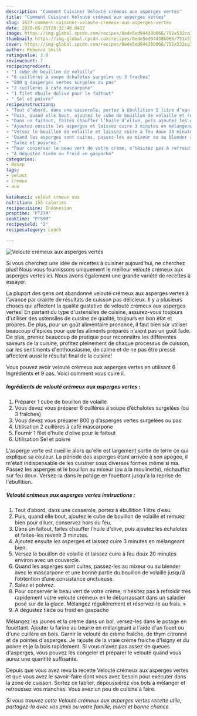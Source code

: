 ```yaml
---
description: "Comment Cuisiner Velouté crémeux aux asperges vertes"
title: "Comment Cuisiner Velouté crémeux aux asperges vertes"
slug: 1627-comment-cuisiner-veloute-cremeux-aux-asperges-vertes
date: 2020-05-25T20:32:48.843Z
image: https://img-global.cpcdn.com/recipes/0ede5ed94438b066/751x532cq70/veloute-cremeux-aux-asperges-vertes-photo-principale-de-la-recette.jpg
thumbnail: https://img-global.cpcdn.com/recipes/0ede5ed94438b066/751x532cq70/veloute-cremeux-aux-asperges-vertes-photo-principale-de-la-recette.jpg
cover: https://img-global.cpcdn.com/recipes/0ede5ed94438b066/751x532cq70/veloute-cremeux-aux-asperges-vertes-photo-principale-de-la-recette.jpg
author: Rebecca Smith
ratingvalue: 3.9
reviewcount: 7
recipeingredient:
- "1 cube de bouillon de volaille"
- "6 cuillères à soupe dchalotes surgeles ou 3 fraches"
- "800 g dasperges vertes surgeles ou pas"
- "2 cuillères à café mascarpone"
- "1 filet dhuile dolive pour le faitout"
- " Sel et poivre"
recipeinstructions:
- "Tout d’abord, dans une casserole, portez à ébullition 1 litre d’eau."
- "Puis, quand elle bout, ajoutez le cube de bouillon de volaille et remuez bien pour diluer, conservez hors du feu."
- "Dans un faitout, faites chauffer l’huile d’olive, puis ajoutez les échalotes et faites-les revenir 3 minutes."
- "Ajoutez ensuite les asperges et laissez cuire 3 minutes en mélangeant bien."
- "Versez le bouillon de volaille et laissez cuire à feu doux 20 minutes environ avec un couvercle."
- "Quand les asperges sont cuites, passez-les au mixeur ou au blender avec le mascarpone et une bonne partie du bouillon de volaille jusqu’à l’obtention d’une consistance onctueuse."
- "Salez et poivrez."
- "Pour conserver le beau vert de votre crème, n’hésitez pas à refroidir très rapidement votre velouté crémeux en le débarrassant dans un saladier posé sur de la glace. Mélangez régulièrement et réservez-le au frais. »"
- "A dégustez tiède ou froid en gaspacho"
categories:
- Resep
tags:
- velout
- crmeux
- aux

katakunci: velout crmeux aux 
nutrition: 155 calories
recipecuisine: Indonesian
preptime: "PT27M"
cooktime: "PT59M"
recipeyield: "2"
recipecategory: Lunch

---
```



![Velouté crémeux aux asperges vertes](https://img-global.cpcdn.com/recipes/0ede5ed94438b066/751x532cq70/veloute-cremeux-aux-asperges-vertes-photo-principale-de-la-recette.jpg)

Si vous cherchez une idée de recettes à cuisiner aujourd'hui, ne cherchez plus! Nous vous fournissons uniquement le meilleur velouté crémeux aux asperges vertes ici. Nous avons également une grande variété de recettes à essayer.

La plupart des gens ont abandonné velouté crémeux aux asperges vertes à l'avance par crainte de résultats de cuisson pas délicieux. Il y a plusieurs choses qui affectent la qualité gustative de velouté crémeux aux asperges vertes! En partant du type d'ustensiles de cuisine, assurez-vous toujours d'utiliser des ustensiles de cuisine de qualité, toujours en bon état et propres. De plus, pour un goût alimentaire prononcé, il faut bien sûr utiliser beaucoup d'épices pour que les aliments préparés n'aient pas un goût fade. De plus, prenez beaucoup de pratique pour reconnaître les différentes saveurs de la cuisine, profitez pleinement de chaque processus de cuisson, car les sentiments d'enthousiasme, de calme et de ne pas être pressé affectent aussi le résultat final de la cuisine!

<!--inarticleads1-->

Vous pouvez avoir velouté crémeux aux asperges vertes en utilisant 6 Ingrédients et 9 pas. Voici comment vous cuire il.

##### Ingrédients de velouté crémeux aux asperges vertes :

1. Préparer 1 cube de bouillon de volaille
1. Vous devez vous préparer 6 cuillères à soupe d’échalotes surgelées (ou 3 fraîches)
1. Vous devez vous préparer 800 g d’asperges vertes surgelées ou pas
1. Utilisation 2 cuillères à café mascarpone
1. Fournir 1 filet d’huile d’olive pour le faitout
1. Utilisation  Sel et poivre


L&#39;asperge verte est cueillie alors qu&#39;elle est largement sortie de terre ce qui explique sa couleur. La période des asperges étant arrivée à son apogée, il m&#39;était indispensable de les cuisiner sous diverses formes même si ma. Passez les asperges et le bouillon au mixeur (ou à la moulinette), réchauffez sur feu doux. Versez-la dans le potage en fouettant jusqu&#39;à la reprise de l&#39;ébullition. 

<!--inarticleads2-->

##### Velouté crémeux aux asperges vertes instructions :

1. Tout d’abord, dans une casserole, portez à ébullition 1 litre d’eau.
1. Puis, quand elle bout, ajoutez le cube de bouillon de volaille et remuez bien pour diluer, conservez hors du feu.
1. Dans un faitout, faites chauffer l’huile d’olive, puis ajoutez les échalotes et faites-les revenir 3 minutes.
1. Ajoutez ensuite les asperges et laissez cuire 3 minutes en mélangeant bien.
1. Versez le bouillon de volaille et laissez cuire à feu doux 20 minutes environ avec un couvercle.
1. Quand les asperges sont cuites, passez-les au mixeur ou au blender avec le mascarpone et une bonne partie du bouillon de volaille jusqu’à l’obtention d’une consistance onctueuse.
1. Salez et poivrez.
1. Pour conserver le beau vert de votre crème, n’hésitez pas à refroidir très rapidement votre velouté crémeux en le débarrassant dans un saladier posé sur de la glace. Mélangez régulièrement et réservez-le au frais. »
1. A dégustez tiède ou froid en gaspacho


Mélangez les jaunes et la crème dans un bol, versez-les dans le potage en fouettant. Ajouter la farine au beurre en mélangeant à l&#39;aide d&#39;un fouet ou d&#39;une cuillère en bois. Garnir le velouté de crème fraîche, de thym citronné et de pointes d&#39;asperges. Je rajoute de la vraie crème fraiche d&#39;Isigny et du poivre et je la bois rapidement. Si vous n&#39;avez pas assez de queues d&#39;asperges, vous pouvez les congeler et préparer le velouté quand vous aurez une quantité suffisante. 

<!--inarticleads1-->

<p>
Depuis que vous avez revu la recette Velouté crémeux aux asperges vertes et que vous avez le savoir-faire dont vous avez besoin pour exécuter dans la zone de cuisson. Sortez ce tablier, dépoussiérez vos bols à mélanger et retroussez vos manches. Vous avez un peu de cuisine à faire.
</p>

<p>
<i>Si vous trouvez cette Velouté crémeux aux asperges vertes recette utile, partagez-la avec vos amis ou votre famille, merci et bonne chance.</i>
</p>

